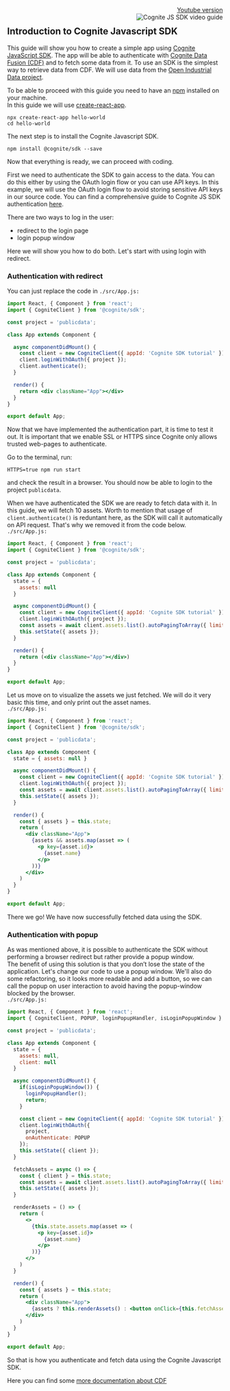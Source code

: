 <p align="right">
  <a href="https://youtu.be/29Cuv6OhBmA">
    Youtube version<br />
    <img src="https://img.youtube.com/vi/29Cuv6OhBmA/3.jpg" alt="Cognite JS SDK video guide" title="Watch our video guide" align="right" />
  </a>
</p>

## Introduction to Cognite Javascript SDK

This guide will show you how to create a simple app using [Cognite JavaScript SDK](https://github.com/cognitedata/cognitesdk-js).
The app will be able to authenticate with [Cognite Data Fusion (CDF)](https://cognite.com/products/cognite-data-fusion/) and to fetch some data from it.
To use an SDK is the simplest way to retrieve data from CDF.
We will use data from the [Open Industrial Data project](https://www.youtube.com/watch?v=_Gvu5kN73JA).

To be able to proceed with this guide you need to have an [npm](https://youtu.be/jHDhaSSKmB0) installed on your machine.  
In this guide we will use [create-react-app](https://facebook.github.io/create-react-app/docs/getting-started).

```
npx create-react-app hello-world
cd hello-world
```

The next step is to install the Cognite Javascript SDK.

```
npm install @cognite/sdk --save
```

Now that everything is ready, we can proceed with coding.

First we need to authenticate the SDK to gain access to the data.
You can do this either by using the OAuth login flow or you can use API keys.
In this example, we will use the OAuth login flow to avoid storing sensitive API keys in our source code. You can find a comprehensive guide to Cognite JS SDK authentication [here](https://github.com/cognitedata/cognitesdk-js/blob/v1/guides/authentication.md).  

There are two ways to log in the user:
 - redirect to the login page
 - login popup window

Here we will show you how to do both. Let's start with using login with redirect.
### Authentication with redirect
You can just replace the code in <code>./src/App.js:</code>  
```jsx
import React, { Component } from 'react';
import { CogniteClient } from '@cognite/sdk';

const project = 'publicdata';

class App extends Component {

  async componentDidMount() {
    const client = new CogniteClient({ appId: 'Cognite SDK tutorial' });
    client.loginWithOAuth({ project });
    client.authenticate();
  }

  render() {
    return <div className="App"></div>
  }
}

export default App;
```

Now that we have implemented the authentication part, it is time to test it out. 
It is important that we enable SSL or HTTPS since Cognite only allows trusted web-pages to authenticate.

Go to the terminal, run:
```
HTTPS=true npm run start
```
and check the result in a browser.
You should now be able to login to the project `publicdata`.

When we have authenticated the SDK we are ready to fetch data with it. In this guide, we will fetch 10 assets. Worth to mention that usage of `client.authenticate()` is reduntant here, as the SDK will call it automatically on API request. That's why we removed it from the code below.   
<code>./src/App.js:</code>  
```jsx
import React, { Component } from 'react';
import { CogniteClient } from '@cognite/sdk';

const project = 'publicdata';

class App extends Component {
  state = {
    assets: null
  }

  async componentDidMount() {
    const client = new CogniteClient({ appId: 'Cognite SDK tutorial' });
    client.loginWithOAuth({ project });
    const assets = await client.assets.list().autoPagingToArray({ limit: 10 });
    this.setState({ assets });
  }

  render() {
    return (<div className="App"></div>)
  }
}

export default App;
```

Let us move on to visualize the assets we just fetched. 
We will do it very basic this time, and only print out the asset names.  
<code>./src/App.js:</code>  
```jsx
import React, { Component } from 'react';
import { CogniteClient } from '@cognite/sdk';

const project = 'publicdata';

class App extends Component {
  state = { assets: null }

  async componentDidMount() {
    const client = new CogniteClient({ appId: 'Cognite SDK tutorial' });
    client.loginWithOAuth({ project });
    const assets = await client.assets.list().autoPagingToArray({ limit: 10 });
    this.setState({ assets });
  }

  render() {
    const { assets } = this.state;
    return (
      <div className="App">  
        {assets && assets.map(asset => (
          <p key={asset.id}>
            {asset.name}
          </p>
        ))}
      </div>
    )
  }
}

export default App;
```

There we go! We have now successfully fetched data using the SDK.

### Authentication with popup

As was mentioned above, it is possible to authenticate the SDK without performing a browser redirect but rather provide a popup window.  
The benefit of using this solution is that you don’t lose the state of the application.
Let's change our code to use a popup window. We'll also do some refactoring, so it looks more readable and add a button, so we can call the popup on user interaction to avoid having the popup-window blocked by the browser.  
<code>./src/App.js:</code>  
```jsx
import React, { Component } from 'react';
import { CogniteClient, POPUP, loginPopupHandler, isLoginPopupWindow } from '@cognite/sdk';

const project = 'publicdata';

class App extends Component {
  state = {
    assets: null,
    client: null
  }

  async componentDidMount() {
    if(isLoginPopupWindow()) {
      loginPopupHandler();
      return;
    }

    const client = new CogniteClient({ appId: 'Cognite SDK tutorial' });
    client.loginWithOAuth({
      project,
      onAuthenticate: POPUP
    });
    this.setState({ client });
  }

  fetchAssets = async () => {
    const { client } = this.state;
    const assets = await client.assets.list().autoPagingToArray({ limit: 10 });
    this.setState({ assets });
  }

  renderAssets = () => {
    return (
      <>
        {this.state.assets.map(asset => (
          <p key={asset.id}>
            {asset.name}
          </p>
        ))}
      </>
    )
  }

  render() {
    const { assets } = this.state;
    return (
      <div className="App">  
        {assets ? this.renderAssets() : <button onClick={this.fetchAssets}><h1>Click here to fetch assets from Cognite</h1></button>}
      </div>
    )
  }
}

export default App;
```

So that is how you authenticate and fetch data using the Cognite Javascript SDK.

Here you can find some [more documentation about CDF](https://doc.cognitedata.com/)
